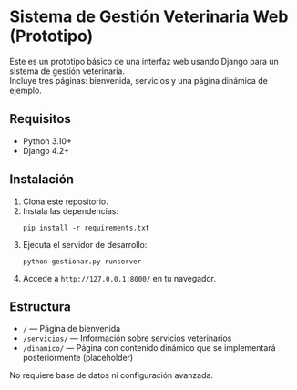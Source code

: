 # Sistema de Gestión Veterinaria Web (Prototipo)

Este es un prototipo básico de una interfaz web usando Django para un sistema de gestión veterinaria.  
Incluye tres páginas: bienvenida, servicios y una página dinámica de ejemplo.

## Requisitos

- Python 3.10+
- Django 4.2+

## Instalación

1. Clona este repositorio.
2. Instala las dependencias:
   ```
   pip install -r requirements.txt
   ```
3. Ejecuta el servidor de desarrollo:
   ```
   python gestionar.py runserver
   ```
4. Accede a `http://127.0.0.1:8000/` en tu navegador.

## Estructura

- `/` — Página de bienvenida
- `/servicios/` — Información sobre servicios veterinarios
- `/dinamico/` — Página con contenido dinámico que se implementará posteriormente (placeholder)

No requiere base de datos ni configuración avanzada.

